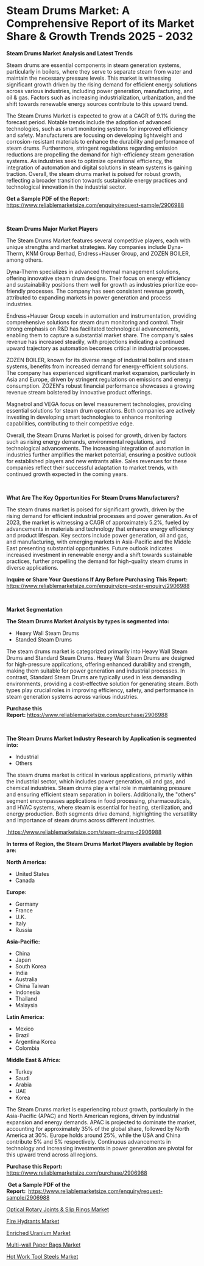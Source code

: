<p><h1>Steam Drums Market: A Comprehensive Report of its Market Share & Growth Trends 2025 - 2032</h1></p><p><strong>Steam Drums Market Analysis and Latest Trends</strong></p>
<p><p>Steam drums are essential components in steam generation systems, particularly in boilers, where they serve to separate steam from water and maintain the necessary pressure levels. This market is witnessing significant growth driven by the rising demand for efficient energy solutions across various industries, including power generation, manufacturing, and oil & gas. Factors such as increasing industrialization, urbanization, and the shift towards renewable energy sources contribute to this upward trend.</p><p>The Steam Drums Market is expected to grow at a CAGR of 9.1% during the forecast period. Notable trends include the adoption of advanced technologies, such as smart monitoring systems for improved efficiency and safety. Manufacturers are focusing on developing lightweight and corrosion-resistant materials to enhance the durability and performance of steam drums. Furthermore, stringent regulations regarding emission reductions are propelling the demand for high-efficiency steam generation systems. As industries seek to optimize operational efficiency, the integration of automation and digital solutions in steam systems is gaining traction. Overall, the steam drums market is poised for robust growth, reflecting a broader transition towards sustainable energy practices and technological innovation in the industrial sector.</p></p>
<p><strong>Get a Sample PDF of the Report:&nbsp;</strong> <a href="https://www.reliablemarketsize.com/enquiry/request-sample/2906988?utm_campaign=2005&utm_medium=2&utm_source=Github&utm_content=ia&utm_term=12032025&utm_id=steam-drums">https://www.reliablemarketsize.com/enquiry/request-sample/2906988</a></p>
<p>&nbsp;</p>
<p><strong>Steam Drums Major Market Players</strong></p>
<p><p>The Steam Drums Market features several competitive players, each with unique strengths and market strategies. Key companies include Dyna-Therm, KNM Group Berhad, Endress+Hauser Group, and ZOZEN BOILER, among others.</p><p>Dyna-Therm specializes in advanced thermal management solutions, offering innovative steam drum designs. Their focus on energy efficiency and sustainability positions them well for growth as industries prioritize eco-friendly processes. The company has seen consistent revenue growth, attributed to expanding markets in power generation and process industries.</p><p>Endress+Hauser Group excels in automation and instrumentation, providing comprehensive solutions for steam drum monitoring and control. Their strong emphasis on R&D has facilitated technological advancements, enabling them to capture a substantial market share. The company's sales revenue has increased steadily, with projections indicating a continued upward trajectory as automation becomes critical in industrial processes.</p><p>ZOZEN BOILER, known for its diverse range of industrial boilers and steam systems, benefits from increased demand for energy-efficient solutions. The company has experienced significant market expansion, particularly in Asia and Europe, driven by stringent regulations on emissions and energy consumption. ZOZEN's robust financial performance showcases a growing revenue stream bolstered by innovative product offerings.</p><p>Magnetrol and VEGA focus on level measurement technologies, providing essential solutions for steam drum operations. Both companies are actively investing in developing smart technologies to enhance monitoring capabilities, contributing to their competitive edge.</p><p>Overall, the Steam Drums Market is poised for growth, driven by factors such as rising energy demands, environmental regulations, and technological advancements. The increasing integration of automation in industries further amplifies the market potential, ensuring a positive outlook for established players and new entrants alike. Sales revenues for these companies reflect their successful adaptation to market trends, with continued growth expected in the coming years.</p></p>
<p>&nbsp;</p>
<p><strong>What Are The Key Opportunities For Steam Drums Manufacturers?</strong></p>
<p><p>The steam drums market is poised for significant growth, driven by the rising demand for efficient industrial processes and power generation. As of 2023, the market is witnessing a CAGR of approximately 5.2%, fueled by advancements in materials and technology that enhance energy efficiency and product lifespan. Key sectors include power generation, oil and gas, and manufacturing, with emerging markets in Asia-Pacific and the Middle East presenting substantial opportunities. Future outlook indicates increased investment in renewable energy and a shift towards sustainable practices, further propelling the demand for high-quality steam drums in diverse applications.</p></p>
<p><strong>Inquire or Share Your Questions If Any Before Purchasing This Report:</strong> <a href="https://www.reliablemarketsize.com/enquiry/pre-order-enquiry/2906988?utm_campaign=2005&utm_medium=2&utm_source=Github&utm_content=ia&utm_term=12032025&utm_id=steam-drums">https://www.reliablemarketsize.com/enquiry/pre-order-enquiry/2906988</a></p>
<p>&nbsp;</p>
<p><strong>Market Segmentation</strong></p>
<p><strong>The Steam Drums Market Analysis by types is segmented into:</strong></p>
<p><ul><li>Heavy Wall Steam Drums</li><li>Standed Steam Drums</li></ul></p>
<p><p>The steam drums market is categorized primarily into Heavy Wall Steam Drums and Standard Steam Drums. Heavy Wall Steam Drums are designed for high-pressure applications, offering enhanced durability and strength, making them suitable for power generation and industrial processes. In contrast, Standard Steam Drums are typically used in less demanding environments, providing a cost-effective solution for generating steam. Both types play crucial roles in improving efficiency, safety, and performance in steam generation systems across various industries.</p></p>
<p><strong>Purchase this Report:&nbsp;</strong><a href="https://www.reliablemarketsize.com/purchase/2906988?utm_campaign=2005&utm_medium=2&utm_source=Github&utm_content=ia&utm_term=12032025&utm_id=steam-drums">https://www.reliablemarketsize.com/purchase/2906988</a></p>
<p>&nbsp;</p>
<p><strong>The Steam Drums Market Industry Research by Application is segmented into:</strong></p>
<p><ul><li>Industrial</li><li>Others</li></ul></p>
<p><p>The steam drums market is critical in various applications, primarily within the industrial sector, which includes power generation, oil and gas, and chemical industries. Steam drums play a vital role in maintaining pressure and ensuring efficient steam separation in boilers. Additionally, the "others" segment encompasses applications in food processing, pharmaceuticals, and HVAC systems, where steam is essential for heating, sterilization, and energy production. Both segments drive demand, highlighting the versatility and importance of steam drums across different industries.</p></p>
<p><a href="https://www.reliablemarketsize.com/steam-drums-r2906988?utm_campaign=2005&utm_medium=2&utm_source=Github&utm_content=ia&utm_term=12032025&utm_id=steam-drums">&nbsp;https://www.reliablemarketsize.com/steam-drums-r2906988</a></p>
<p><strong>In terms of Region, the Steam Drums Market Players available by Region are:</strong></p>
<p>
    <p> <strong> North America: </strong>
        <ul>
            <li>United States</li>
            <li>Canada</li>
        </ul>
        </p> 
    <p> <strong> Europe: </strong>
        <ul>
            <li>Germany</li>
            <li>France</li>
            <li>U.K.</li>
            <li>Italy</li>
            <li>Russia</li>
        </ul>
        </p> 
    <p> <strong> Asia-Pacific: </strong>
        <ul>
            <li>China</li>
            <li>Japan</li>
            <li>South Korea</li>
            <li>India</li>
            <li>Australia</li>
            <li>China Taiwan</li>
            <li>Indonesia</li>
            <li>Thailand</li>
            <li>Malaysia</li>
        </ul>
        </p> 
    <p> <strong> Latin America: </strong>
        <ul>
            <li>Mexico</li>
            <li>Brazil</li>
            <li>Argentina Korea</li>
            <li>Colombia</li>
        </ul>
        </p> 
    <p> <strong> Middle East & Africa: </strong>
        <ul>
            <li>Turkey</li>
            <li>Saudi</li>
            <li>Arabia</li>
            <li>UAE</li>
            <li>Korea</li>
        </ul>
    </p>
    </p>
<p><p>The Steam Drums market is experiencing robust growth, particularly in the Asia-Pacific (APAC) and North American regions, driven by industrial expansion and energy demands. APAC is projected to dominate the market, accounting for approximately 35% of the global share, followed by North America at 30%. Europe holds around 25%, while the USA and China contribute 5% and 5% respectively. Continuous advancements in technology and increasing investments in power generation are pivotal for this upward trend across all regions.</p></p>
<p><strong>Purchase this Report: </strong><a href="https://www.reliablemarketsize.com/purchase/2906988?utm_campaign=2005&utm_medium=2&utm_source=Github&utm_content=ia&utm_term=12032025&utm_id=steam-drums">https://www.reliablemarketsize.com/purchase/2906988</a></p>
<p>&nbsp;<strong>Get a Sample PDF of the Report:&nbsp;&nbsp;</strong><a href="https://www.reliablemarketsize.com/enquiry/request-sample/2906988?utm_campaign=2005&utm_medium=2&utm_source=Github&utm_content=ia&utm_term=12032025&utm_id=steam-drums">https://www.reliablemarketsize.com/enquiry/request-sample/2906988</a></p>
<p><strong></strong></p>
<p><p><a href="https://github.com/haimamuirev8/Market-Research-Report-List-1/blob/main/optical-rotary-joints-slip-rings-market.md?utm_campaign=2005&utm_medium=2&utm_source=Github&utm_content=ia&utm_term=12032025&utm_id=steam-drums">Optical Rotary Joints & Slip Rings Market</a></p><p><a href="https://github.com/jhamygunler/Market-Research-Report-List-1/blob/main/fire-hydrants-market.md?utm_campaign=2005&utm_medium=2&utm_source=Github&utm_content=ia&utm_term=12032025&utm_id=steam-drums">Fire Hydrants Market</a></p><p><a href="https://github.com/daemluari/Market-Research-Report-List-1/blob/main/enriched-uranium-market.md?utm_campaign=2005&utm_medium=2&utm_source=Github&utm_content=ia&utm_term=12032025&utm_id=steam-drums">Enriched Uranium Market</a></p><p><a href="https://github.com/vigoseiler/Market-Research-Report-List-1/blob/main/multi-wall-paper-bags-market.md?utm_campaign=2005&utm_medium=2&utm_source=Github&utm_content=ia&utm_term=12032025&utm_id=steam-drums">Multi-wall Paper Bags Market</a></p><p><a href="https://github.com/iquiseeboli/Market-Research-Report-List-1/blob/main/hot-work-tool-steels-market.md?utm_campaign=2005&utm_medium=2&utm_source=Github&utm_content=ia&utm_term=12032025&utm_id=steam-drums">Hot Work Tool Steels Market</a></p></p>